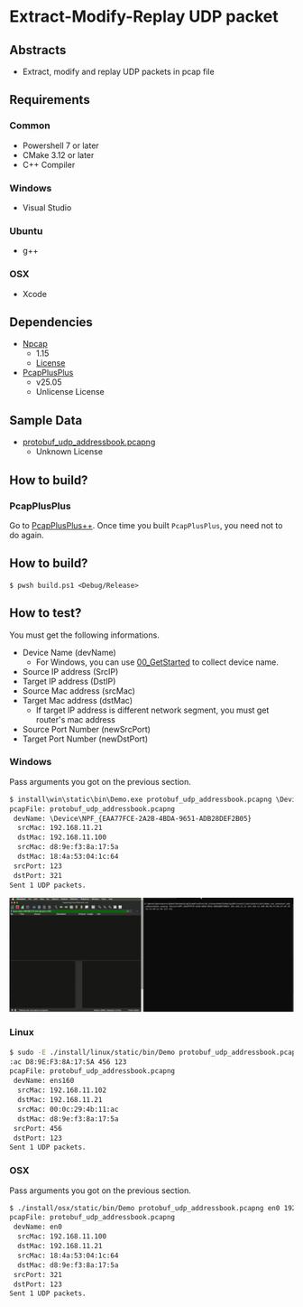 # Extract-Modify-Replay UDP packet

## Abstracts

* Extract, modify and replay UDP packets in pcap file

## Requirements

### Common

* Powershell 7 or later
* CMake 3.12 or later
* C++ Compiler

### Windows

* Visual Studio

### Ubuntu

* g++

### OSX

* Xcode

## Dependencies

* [Npcap](https://npcap.com/#download)
  * 1.15
  * [License](https://npcap.com/oem/)
* [PcapPlusPlus](https://github.com/seladb/PcapPlusPlus)
  * v25.05
  * Unlicense License

## Sample Data

* [protobuf_udp_addressbook.pcapng](https://wiki.wireshark.org/uploads/e2b98423e5f0dc85e0b1228ebbd044e2/protobuf_udp_addressbook.pcapng)
  * Unknown License

## How to build?

### PcapPlusPlus

Go to [PcapPlusPlus++](..).
Once time you built `PcapPlusPlus`, you need not to do again.

## How to build?

````shell
$ pwsh build.ps1 <Debug/Release>
````

## How to test?

You must get the following informations.

* Device Name (devName)
  * For Windows, you can use [00_GetStarted](../00_GetStarted) to collect device name.
* Source IP address (SrcIP)
* Target IP address (DstIP)
* Source Mac address (srcMac)
* Target Mac address (dstMac)
  * If target IP address is different network segment, you must get router's mac address
* Source Port Number (newSrcPort)
* Target Port Number (newDstPort)

### Windows

Pass arguments you got on the previous section.

````bat
$ install\win\static\bin\Demo.exe protobuf_udp_addressbook.pcapng \Device\NPF_{EAA77FCE-2A2B-4BDA-9651-ADB28DEF2B05} 192.168.11.21 192.168.11.100 D8:9E:F3:8A:17:5A 18:4a:53:04:1c:64 123 321
pcapFile: protobuf_udp_addressbook.pcapng
 devName: \Device\NPF_{EAA77FCE-2A2B-4BDA-9651-ADB28DEF2B05}
  srcMac: 192.168.11.21
  dstMac: 192.168.11.100
  srcMac: d8:9e:f3:8a:17:5a
  dstMac: 18:4a:53:04:1c:64
 srcPort: 123
 dstPort: 321
Sent 1 UDP packets.
````

<img src="./images/windows.gif" />

### Linux

````bash
$ sudo -E ./install/linux/static/bin/Demo protobuf_udp_addressbook.pcapng ens160 192.168.11.102 192.168.11.21 00:0c:29:4b:11
:ac D8:9E:F3:8A:17:5A 456 123
pcapFile: protobuf_udp_addressbook.pcapng
 devName: ens160
  srcMac: 192.168.11.102
  dstMac: 192.168.11.21
  srcMac: 00:0c:29:4b:11:ac
  dstMac: d8:9e:f3:8a:17:5a
 srcPort: 456
 dstPort: 123
Sent 1 UDP packets.
````

### OSX

Pass arguments you got on the previous section.

````bash
$ ./install/osx/static/bin/Demo protobuf_udp_addressbook.pcapng en0 192.168.11.100 192.168.11.21 18:4a:53:04:1c:64 D8:9E:F3:8A:17:5A 321 123
pcapFile: protobuf_udp_addressbook.pcapng
 devName: en0
  srcMac: 192.168.11.100
  dstMac: 192.168.11.21
  srcMac: 18:4a:53:04:1c:64
  dstMac: d8:9e:f3:8a:17:5a
 srcPort: 321
 dstPort: 123
Sent 1 UDP packets.
````